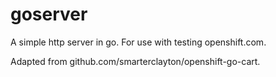 # goserver
A simple http server in go.  For use with testing openshift.com.

Adapted from github.com/smarterclayton/openshift-go-cart.

